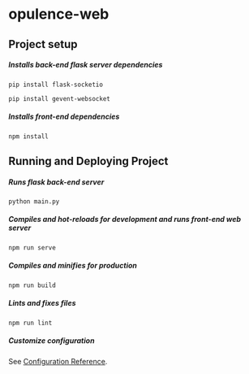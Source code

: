 # opulence-web

## Project setup
##### Installs back-end flask server dependencies
```
pip install flask-socketio
```

```
pip install gevent-websocket
```

##### Installs front-end dependencies
```
npm install
```

## Running and Deploying Project

##### Runs flask back-end server
```
python main.py
```

##### Compiles and hot-reloads for development and runs front-end web server
```
npm run serve
```

##### Compiles and minifies for production
```
npm run build
```

##### Lints and fixes files
```
npm run lint
```

##### Customize configuration
See [Configuration Reference](https://cli.vuejs.org/config/).
